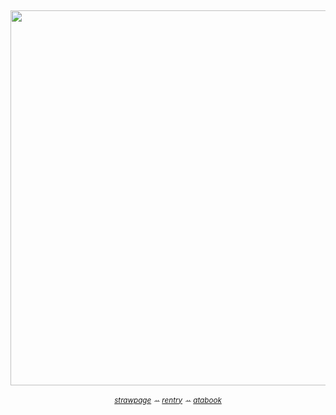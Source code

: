 
<h6 align="center">
  <br>
  <a><img src="https://files.catbox.moe/3lzksh.gif" width="600"></a>
  <br>
  <br>
<small><a href="https://wylan.straw.page">strawpage</a> ꕀ <a href="https://rentry.co/whitechess">rentry</a> ꕀ <a href="https://augustaquarium.atabook.org/">atabook</a></small>
